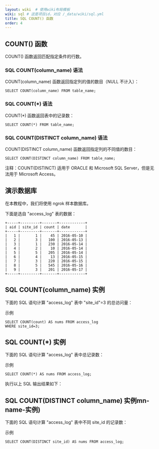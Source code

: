 ```yaml
---
layout: wiki  # 使用wiki布局模板
wiki: sql # 这是项目id，对应 /_data/wiki/sql.yml
title: SQL COUNT() 函数
order: 4
---
```


## COUNT() 函数

COUNT() 函数返回匹配指定条件的行数。



### SQL COUNT(column_name) 语法

COUNT(column_name) 函数返回指定列的值的数目（NULL 不计入）：

```
SELECT COUNT(column_name) FROM table_name;
```



### SQL COUNT(*) 语法

COUNT(*) 函数返回表中的记录数：

```
SELECT COUNT(*) FROM table_name;
```



### SQL COUNT(DISTINCT column_name) 语法

COUNT(DISTINCT column_name) 函数返回指定列的不同值的数目：

```
SELECT COUNT(DISTINCT column_name) FROM table_name;
```



注释：COUNT(DISTINCT) 适用于 ORACLE 和 Microsoft SQL Server，但是无法用于 Microsoft Access。

## 演示数据库[](https://ngrok.cn/sql/sql-629.html#演示数据库)

在本教程中，我们将使用 ngrok 样本数据库。

下面是选自 "access_log" 表的数据：



```
+-----+---------+-------+------------+
| aid | site_id | count | date       |
+-----+---------+-------+------------+
|   1 |       1 |    45 | 2016-05-10 |
|   2 |       3 |   100 | 2016-05-13 |
|   3 |       1 |   230 | 2016-05-14 |
|   4 |       2 |    10 | 2016-05-14 |
|   5 |       5 |   205 | 2016-05-14 |
|   6 |       4 |    13 | 2016-05-15 |
|   7 |       3 |   220 | 2016-05-15 |
|   8 |       5 |   545 | 2016-05-16 |
|   9 |       3 |   201 | 2016-05-17 |
+-----+---------+-------+------------+
```

## SQL COUNT(column_name) 实例

下面的 SQL 语句计算 "access_log" 表中 "site_id"=3 的总访问量：

示例

```
SELECT COUNT(count) AS nums FROM access_log
WHERE site_id=3;
```



## SQL COUNT(*) 实例

下面的 SQL 语句计算 "access_log" 表中总记录数：

示例

```
SELECT COUNT(*) AS nums FROM access_log;
```



执行以上 SQL 输出结果如下：

## SQL COUNT(DISTINCT column_name) 实例mn-name-实例)

下面的 SQL 语句计算 "access_log" 表中不同 site_id 的记录数：

示例

```
SELECT COUNT(DISTINCT site_id) AS nums FROM access_log;
```
